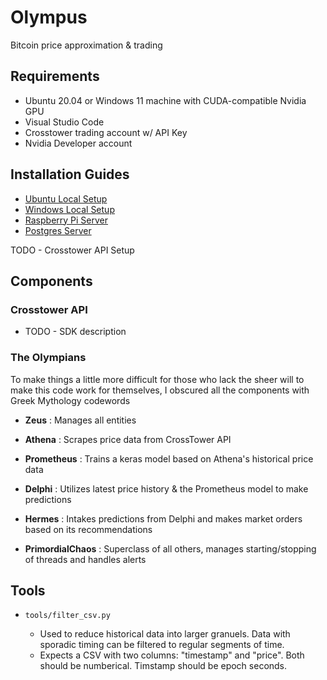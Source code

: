 # Olympus
Bitcoin price approximation & trading

## Requirements

- Ubuntu 20.04 or Windows 11 machine with CUDA-compatible Nvidia GPU 
- Visual Studio Code
- Crosstower trading account w/ API Key
- Nvidia Developer account

## Installation Guides

- [Ubuntu Local Setup](docs/ubuntu_local_setup.md)
- [Windows Local Setup](docs/windows_local_setup.md)
- [Raspberry Pi Server](docs/raspi_server_setup.md)
- [Postgres Server](docs/postgres_server_setup.md)

TODO - Crosstower API Setup

## Components

### Crosstower API

- TODO - SDK description

### The Olympians

To make things a little more difficult for those who lack the sheer will to make this code work for themselves, I obscured all the components with Greek Mythology codewords

- **Zeus** : Manages all entities

- **Athena** : Scrapes price data from CrossTower API

- **Prometheus** : Trains a keras model based on Athena's historical price data

- **Delphi** : Utilizes latest price history & the Prometheus model to make predictions

- **Hermes** : Intakes predictions from Delphi and makes market orders based on its recommendations 

- **PrimordialChaos** : Superclass of all others, manages starting/stopping of threads and handles alerts

## Tools

- `tools/filter_csv.py`
        
  - Used to reduce historical data into larger granuels. Data with sporadic timing can be filtered to regular segments of time.
  - Expects a CSV with two columns: "timestamp" and "price". Both should be numberical. Timstamp should be epoch seconds.

